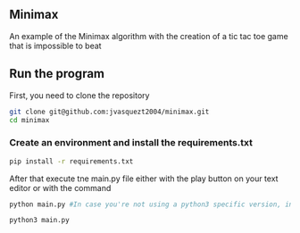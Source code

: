 ## Minimax
An example of the Minimax algorithm with the creation of a tic tac toe game that is impossible to beat


## Run the program

First, you need to clone the repository
``` bash
git clone git@github.com:jvasquezt2004/minimax.git
cd minimax
```

### Create an environment and install the requirements.txt
``` bash
pip install -r requirements.txt
```

After that execute tne main.py file either with the play button on your text editor or with the command
``` bash
python main.py #In case you're not using a python3 specific version, in that case
```

``` bash
python3 main.py
```
